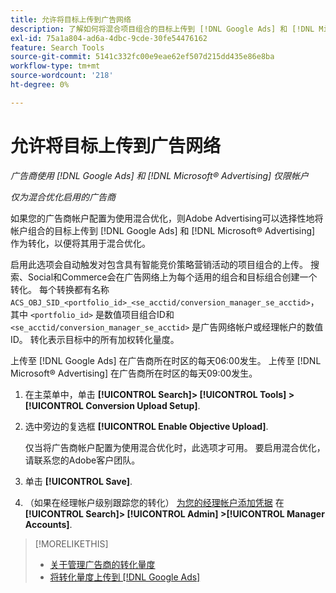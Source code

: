 ```yaml
---
title: 允许将目标上传到广告网络
description: 了解如何将混合项目组合的目标上传到 [!DNL Google Ads] 和 [!DNL Microsoft® Advertising].
exl-id: 75a1a804-ad6a-4dbc-9cde-30fe54476162
feature: Search Tools
source-git-commit: 5141c332fc00e9eae62ef507d215dd435e86e8ba
workflow-type: tm+mt
source-wordcount: '218'
ht-degree: 0%

---
```


# 允许将目标上传到广告网络

*广告商使用 [!DNL Google Ads] 和 [!DNL Microsoft® Advertising] 仅限帐户*

*仅为混合优化启用的广告商*

如果您的广告商帐户配置为使用混合优化，则Adobe Advertising可以选择性地将帐户组合的目标上传到 [!DNL Google Ads] 和 [!DNL Microsoft® Advertising] 作为转化，以便将其用于混合优化。

启用此选项会自动触发对包含具有智能竞价策略营销活动的项目组合的上传。 搜索、Social和Commerce会在广告网络上为每个适用的组合和目标组合创建一个转化。 每个转换都有名称 `ACS_OBJ_SID_<portfolio_id>_<se_acctid/conversion_manager_se_acctid>`，其中 `<portfolio_id>` 是数值项目组合ID和 `<se_acctid/conversion_manager_se_acctid>` 是广告网络帐户或经理帐户的数值ID。 转化表示目标中的所有加权转化量度。

上传至 [!DNL Google Ads] 在广告商所在时区的每天06:00发生。 上传至 [!DNL Microsoft® Advertising] 在广告商所在时区的每天09:00发生。

<!-- Note to self: Conversions tracked by Google Ads and by the Microsoft Advertising universal event tracking (UET) tag aren't re-uploaded to the ad networks. -->

1. 在主菜单中，单击 **[!UICONTROL Search]> [!UICONTROL Tools] >[!UICONTROL Conversion Upload Setup]**.

1. 选中旁边的复选框 **[!UICONTROL Enable Objective Upload]**.

   仅当将广告商帐户配置为使用混合优化时，此选项才可用。 要启用混合优化，请联系您的Adobe客户团队。

1. 单击 **[!UICONTROL Save]**.

1. （如果在经理帐户级别跟踪您的转化） [为您的经理帐户添加凭据](/help/search-social-commerce/admin/manager-accounts.md) 在 **[!UICONTROL Search]> [!UICONTROL Admin] >[!UICONTROL Manager Accounts]**.

>[!MORELIKETHIS]
>
>* [关于管理广告商的转化量度](/help/search-social-commerce/admin/conversion-metrics/conversion-metric-about.md)
>* [将转化量度上传到 [!DNL Google Ads]](conversion-metrics-upload-to-google.md)
